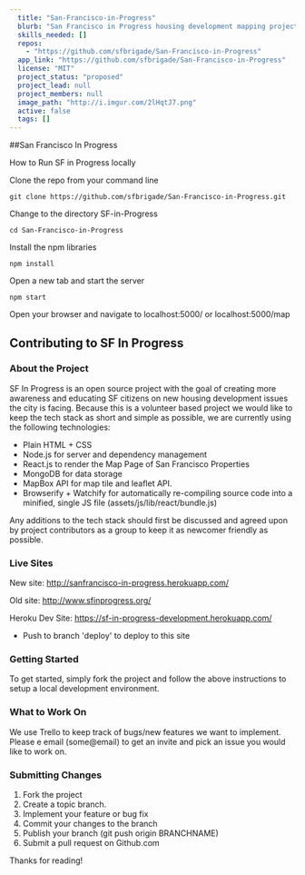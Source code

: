 ```yaml
---
  title: "San-Francisco-in-Progress"
  blurb: "San Francisco in Progress housing development mapping project"
  skills_needed: []
  repos: 
    - "https://github.com/sfbrigade/San-Francisco-in-Progress"
  app_link: "https://github.com/sfbrigade/San-Francisco-in-Progress"
  license: "MIT"
  project_status: "proposed"
  project_lead: null
  project_members: null
  image_path: "http://i.imgur.com/2lHqtJ7.png"
  active: false
  tags: []
---
```

##San Francisco In Progress

How to Run SF in Progress locally

Clone the repo from your command line

`git clone https://github.com/sfbrigade/San-Francisco-in-Progress.git` 

Change to the directory SF-in-Progress

`cd San-Francisco-in-Progress`

Install the npm libraries

`npm install`

Open a new tab and start the server

`npm start`

Open your browser and navigate to localhost:5000/ or localhost:5000/map

## Contributing to SF In Progress

### About the Project
SF In Progress is an open source project with the goal of creating more awareness and educating SF citizens on new housing development issues the city is facing. Because this is a volunteer based project we would like to keep the tech stack as short and simple as possible, we are currently using the following technologies:

* Plain HTML + CSS
* Node.js for server and dependency management
* React.js to render the Map Page of San Francisco Properties
* MongoDB for data storage
* MapBox API for map tile and leaflet API.
* Browserify + Watchify for automatically re-compiling source code into a minified, single JS file (assets/js/lib/react/bundle.js)

Any additions to the tech stack should first be discussed and agreed upon by project contributors as a group to keep it as newcomer friendly as possible.

### Live Sites

New site: http://sanfrancisco-in-progress.herokuapp.com/

Old site: http://www.sfinprogress.org/

Heroku Dev Site: https://sf-in-progress-development.herokuapp.com/
- Push to branch 'deploy' to deploy to this site

### Getting Started
To get started, simply fork the project and follow the above instructions to setup a local development environment.

### What to Work On
We use Trello to keep track of bugs/new features we want to implement. Please e email (some@email) to get an invite and pick an issue you would like to work on.

### Submitting Changes
1. Fork the project
2. Create a topic branch.
3. Implement your feature or bug fix
4. Commit your changes to the branch
5. Publish your branch (git push origin BRANCHNAME)
6. Submit a pull request on Github.com

Thanks for reading!
